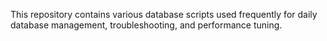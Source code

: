 This repository contains various database scripts used frequently for daily database management, troubleshooting, and performance tuning.

